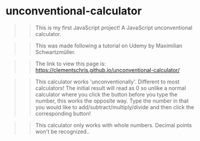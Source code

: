# unconventional-calculator

>> This is my first JavaScript project! A JavaScript unconventional calculator.

>> This was made following a tutorial on Udemy by Maximilian Schwartzmüller.

>> The link to view this page is: https://clementschris.github.io/unconventional-calculator/

>> This calculator works 'unconventionally'. Different to most calculators! The initial result will read as 0 so unlike a normal calculator where you click the button before you type the number, this works the opposite way. Type the number in that you would like to add/subtract/multiply/divide and then click the corresponding button! 

>> This calculator only works with whole numbers. Decimal points won't be recognized..